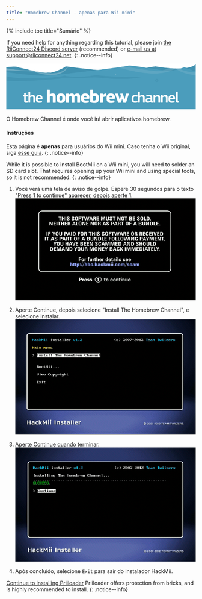 ```yaml
---
title: "Homebrew Channel - apenas para Wii mini"
---
```


{% include toc title="Sumário" %}

If you need help for anything regarding this tutorial, please join [the RiiConnect24 Discord server](https://discord.gg/rc24) (recommended) or [e-mail us at support@riiconnect24.net](mailto:support@riiconnect24.net).
{: .notice--info}

![Logo HBC](/images/hbc.png)

O Homebrew Channel é onde você irá abrir aplicativos homebrew.

#### Instruções
Esta página é **apenas** para usuários do Wii mini. Caso tenha o Wii original, siga [esse guia](hbc).
{: .notice--info}

While it is possible to install BootMii on a Wii mini, you will need to solder an SD card slot. That requires opening up your Wii mini and using special tools, so it is not recommended.
{: .notice--info}

1. Você verá uma tela de aviso de golpe. Espere 30 segundos para o texto "Press 1 to continue" aparecer, depois aperte 1. ![Aviso de Golpe](/images/Wii/ScamScreen.png)

1. Aperte Continue, depois selecione "Install The Homebrew Channel", e selecione instalar. ![Instalar o Homebrew Channel](/images/Wii/InstallHomebrewChannel.png)

1. Aperte Continue quando terminar. ![Homebrew Channel Instalado com Sucesso](/images/Wii/SuccessHBC.png)

1. Após concluído, selecione `Exit` para sair do instalador HackMii.

[Continue to installing Priiloader](priiloader) Priiloader offers protection from bricks, and is highly recommended to install.
{: .notice--info}
